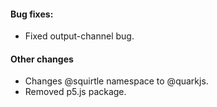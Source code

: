 #### Bug fixes:
* Fixed output-channel bug.

#### Other changes
* Changes @squirtle namespace to @quarkjs.
* Removed p5.js package.